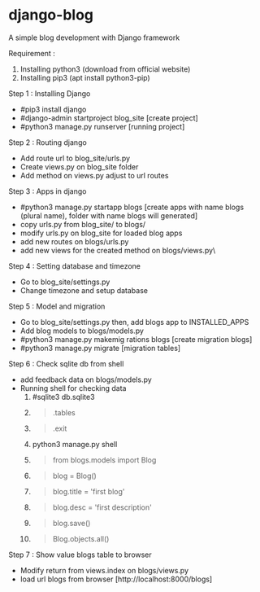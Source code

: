 # django-blog
A simple blog development with Django framework

Requirement :
1. Installing python3 (download from official website)
2. Installing pip3 (apt install python3-pip)

Step 1 :
Installing Django
- #pip3 install django
- #django-admin startproject blog_site [create project]
- #python3 manage.py runserver [running project]

Step 2 :
Routing django
- Add route url to blog_site/urls.py
- Create views.py on blog_site folder
- Add method on views.py adjust to url routes

Step 3 :
Apps in django
- #python3 manage.py startapp blogs [create apps with name blogs (plural name), folder with name blogs will generated]
- copy urls.py from blog_site/ to blogs/
- modify urls.py on blog_site for loaded blog apps
- add new routes on blogs/urls.py
- add new views for the created method on blogs/views.py\

Step 4 :
Setting database and timezone
- Go to blog_site/settings.py
- Change timezone and setup database

Step 5 :
Model and migration
- Go to blog_site/settings.py then, add blogs app to INSTALLED_APPS
- Add blog models to blogs/models.py
- #python3 manage.py makemig
rations blogs [create migration blogs]
- #python3 manage.py migrate [migration tables]

Step 6 :
Check sqlite db from shell
- add feedback data on blogs/models.py
- Running shell for checking data
  1. #sqlite3 db.sqlite3
  2. >.tables
  3. >.exit
  4. python3 manage.py shell
  5. >from blogs.models import Blog
  6. >blog = Blog()
  7. >blog.title = 'first blog'
  8. >blog.desc = 'first description'
  9. >blog.save()
  10. >Blog.objects.all()

Step 7 :
Show value blogs table to browser
- Modify return from views.index on blogs/views.py
- load url blogs from browser [http://localhost:8000/blogs]
